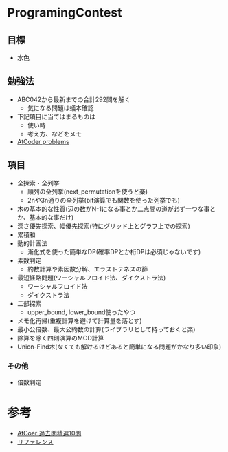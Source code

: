 # ProgramingContest
## 目標
- 水色

## 勉強法
- ABC042から最新までの合計292問を解く
  - 気になる問題は蟻本確認
- 下記項目に当てはまるものは
  - 使い時
  - 考え方、などをメモ
- [AtCoder problems](https://kenkoooo.com/atcoder/#/table/)

## 項目
- 全探索・全列挙
  - 順列の全列挙(next_permutationを使うと楽)
  - 2nや3n通りの全列挙(bit演算でも関数を使った列挙でも)
- 木の基本的な性質(辺の数がN-1になる事とか二点間の道が必ず一つな事とか、基本的な事だけ)
- 深さ優先探索、幅優先探索(特にグリッド上とグラフ上での探索)
- 累積和
- 動的計画法
  - 漸化式を使った簡単なDP(確率DPとか桁DPは必須じゃないです)
- 素数判定
  - 約数計算や素因数分解、エラストテネスの篩 
- 最短経路問題(ワーシャルフロイド法、ダイクストラ法)
  - ワーシャルフロイド法
  - ダイクストラ法
- 二部探索
  - upper_bound, lower_bound使ったやつ
- メモ化再帰(重複計算を避けて計算量を落とす)
- 最小公倍数、最大公約数の計算(ライブラリとして持っておくと楽)
- 除算を除く四則演算のMOD計算
- Union-Find木(なくても解けるけどあると簡単になる問題がかなり多い印象)

### その他
- 倍数判定


# 参考
- [AtCoer 過去問精選10問](https://qiita.com/drken/items/fd4e5e3630d0f5859067)
- [リファレンス](https://cpprefjp.github.io/reference.html)




